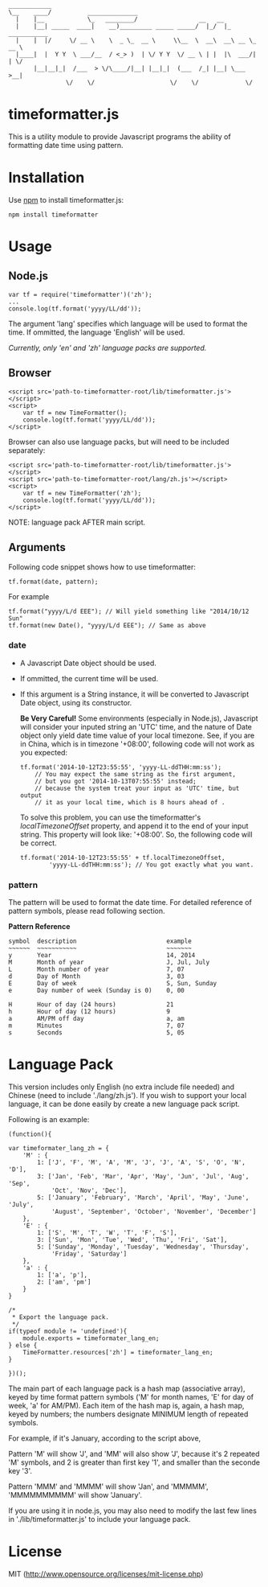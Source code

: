     ____________
    \__    ____/          ______________
      |    |__            \_   ________/                 __   __                  
      |    |__| _____  ____|    __)_________ _____ _____/  |_/  |_ ___________   
      |    |  |/     \/ __ \    \  _ \_  __ \     \\__  \  __\  __\ __ \_  __ \  
      |____|  |  Y Y  \ ___/__  / <_> )  | \/ Y Y  \/ __ \ | |  |\  ___/|  | \/
           |__|__|_|  /___  > \/\____/|__| |__|_|  (___  /_| |__| \___  >__|   
                    \/    \/                     \/    \/             \/       

timeformatter.js
================

This is a utility module to provide Javascript programs the ability of
formatting date time using pattern.

Installation
============

Use [npm](www.npmjs.org) to install timeformatter.js:

    npm install timeformatter

Usage
=====

Node.js
-------

    var tf = require('timeformatter')('zh');
    ...
    console.log(tf.format('yyyy/LL/dd'));

The argument 'lang' specifies which language will be used to format the time.
If ommitted, the language 'English' will be used.

*Currently, only 'en' and 'zh' language packs are supported.*

Browser
-------

    <script src='path-to-timeformatter-root/lib/timeformatter.js'></script>
    <script>
        var tf = new TimeFormatter(); 
        console.log(tf.format('yyyy/LL/dd'));
    </script>

Browser can also use language packs, but will need to be included separately:

    <script src='path-to-timeformatter-root/lib/timeformatter.js'></script>
    <script src='path-to-timeformatter-root/lang/zh.js'></script>
    <script>
        var tf = new TimeFormatter('zh'); 
        console.log(tf.format('yyyy/LL/dd'));
    </script>

NOTE: language pack AFTER main script.

Arguments
---------

Following code snippet shows how to use timeformatter:

    tf.format(date, pattern);

For example

    tf.format("yyyy/L/d EEE"); // Will yield something like "2014/10/12 Sun"
    tf.format(new Date(), "yyyy/L/d EEE"); // Same as above

### date
* A Javascript Date object should be used.
* If ommitted, the current time will be used.
* If this argument is a String instance, it will be converted to Javascript
  Date object, using its constructor. 

  **Be Very Careful!** Some environments (especially in Node.js), Javascript
  will consider your inputed string an 'UTC' time, and the nature of Date
  object only yield date time value of your local timezone. See, if you are in
  China, which is in timezone '+08:00', following code will not work as you
  expected:
  
      tf.format('2014-10-12T23:55:55', 'yyyy-LL-ddTHH:mm:ss');
          // You may expect the same string as the first argument,
          // but you got '2014-10-13T07:55:55' instead;
          // because the system treat your input as 'UTC' time, but output
          // it as your local time, which is 8 hours ahead of .

  To solve this problem, you can use the timeformatter's *localTimezoneOffset*
  property, and append it to the end of your input string. This property will
  look like: '+08:00'. So, the following code will be correct.
  
      tf.format('2014-10-12T23:55:55' + tf.localTimezoneOffset,
              'yyyy-LL-ddTHH:mm:ss'); // You got exactly what you want.
    

### pattern
The pattern will be used to format the date time.
For detailed reference of pattern symbols, please read following section.

**Pattern Reference**

    symbol  description                         example
    ~~~~~~  ~~~~~~~~~~~                         ~~~~~~~
    y       Year                                14, 2014
    M       Month of year                       J, Jul, July
    L       Month number of year                7, 07
    d       Day of Month                        3, 03
    E       Day of week                         S, Sun, Sunday
    e       Day number of week (Sunday is 0)    0, 00

    H       Hour of day (24 hours)              21
    h       Hour of day (12 hours)              9
    a       AM/PM off day                       a, am
    m       Minutes                             7, 07
    s       Seconds                             5, 05

Language Pack
=============

This version includes only English (no extra include file needed) and Chinese
(need to include './lang/zh.js'). If you wish to support your local language,
it can be done easily by create a new language pack script.

Following is an example:


    (function(){

    var timeformater_lang_zh = {
        'M' : {
            1: ['J', 'F', 'M', 'A', 'M', 'J', 'J', 'A', 'S', 'O', 'N', 'D'],
            3: ['Jan', 'Feb', 'Mar', 'Apr', 'May', 'Jun', 'Jul', 'Aug', 'Sep',
                'Oct', 'Nov', 'Dec'],
            5: ['January', 'February', 'March', 'April', 'May', 'June', 'July',
                'August', 'September', 'October', 'November', 'December']
        },
        'E' : {
            1: ['S', 'M', 'T', 'W', 'T', 'F', 'S'],
            3: ['Sun', 'Mon', 'Tue', 'Wed', 'Thu', 'Fri', 'Sat'],
            5: ['Sunday', 'Monday', 'Tuesday', 'Wednesday', 'Thursday',
                'Friday', 'Saturday']
        },
        'a' : {
            1: ['a', 'p'],
            2: ['am', 'pm']
        }
    }

    /*
     * Export the language pack.
     */
    if(typeof module != 'undefined'){
        module.exports = timeformater_lang_en;
    } else {
        TimeFormatter.resources['zh'] = timeformater_lang_en;
    }

    })();


The main part of each language pack is a hash map (associative array), keyed by
time format pattern symbols ('M' for month names, 'E' for day of week, 'a' for
AM/PM). Each item of the hash map is, again, a hash map, keyed by numbers; the
numbers designate MINIMUM length of repeated symbols.

For example, if it's January, according to the script above,

Pattern 'M' will show 'J', and 'MM' will also show 'J', because it's 2
repeated 'M' symbols, and 2 is greater than first key '1', and smaller than the
seconde key '3'.

Pattern 'MMM' and 'MMMM' will  show 'Jan', and 'MMMMM', 'MMMMMMMMMM' will show
'January'.

If you are using it in node.js, you may also need to modify the last few lines
in './lib/timeformatter.js' to include your language pack.


License
=======

MIT (http://www.opensource.org/licenses/mit-license.php)

